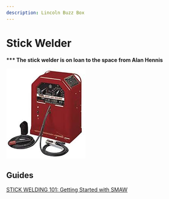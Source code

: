 ```yaml
---
description: Lincoln Buzz Box
---
```


# Stick Welder

**\*\*\* The stick welder is on loan to the space from Alan Hennis**

<div align="left">

<img src="../.gitbook/assets/LincolnBuzzbox.png" alt="">

</div>

## Guides

[STICK WELDING 101: Getting Started with SMAW](https://www.youtube.com/watch?v=4MKuUICV6-c)

